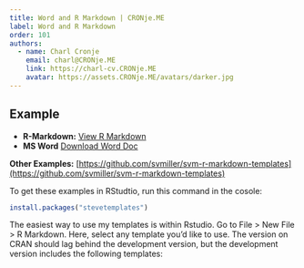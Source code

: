 ```yaml
--- 
title: Word and R Markdown | CRONje.ME
label: Word and R Markdown
order: 101
authors:
  - name: Charl Cronje
    email: charl@CRONje.ME
    link: https://charl-cv.CRONje.ME
    avatar: https://assets.CRONje.ME/avatars/darker.jpg
---
```

## Example

- **R-Markdown:** [View R Markdown](wordExample/svm-word-docx-example.Rmd)
- **MS Word** [Download Word Doc](wordExample/svm-word-docx-example.docx)

**Other Examples:** [https://github.com/svmiller/svm-r-markdown-templates](https://github.com/svmiller/svm-r-markdown-templates)

To get these examples in RStudtio, run this command in the cosole:

```R
install.packages("stevetemplates")
```

The easiest way to use my templates is within Rstudio. Go to File > New File > R Markdown. Here, select any template you’d like to use. The version on CRAN should lag behind the development version, but the development version includes the following templates: